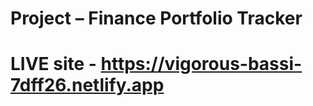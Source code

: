 ﻿# **Project – Finance Portfolio Tracker**

# LIVE site - https://vigorous-bassi-7dff26.netlify.app
